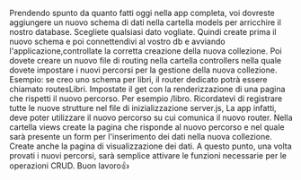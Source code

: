 Prendendo spunto da quanto fatti oggi nella app completa, voi dovreste aggiungere un nuovo schema di dati nella cartella models per arricchire il nostro database. Scegliete qualsiasi dato vogliate.
Quindi create prima il nuovo schema e poi connettendivi al vostro db e avviando l'applicazione,controllate la corretta creazione della nuova collezione. Poi dovete creare un nuovo file di routing nella cartella controllers nella quale dovete impostare i nuovi percorsi per la gestione della nuova collezione. Esempio: se creo uno schema per libri, il router dedicato potrà essere chiamato routesLibri. Impostate il get con la renderizzazione di una pagina che rispetti il nuovo percorso. Per esempio /libro. Ricordatevi di registrare tutte le nuove strutture nel file di inizializzazione server.js, La app infatti, deve poter utilizzare il nuovo percorso su cui comunica il nuovo router. Nella cartella views create la pagina che risponde al nuovo percorso e nel quale sarà presente un form per l'inserimento dei dati nella nuova collezione. Create anche la pagina di visualizzazione dei dati. A questo punto, una volta provati i nuovi percorsi, sarà semplice attivare le funzioni necessarie per le operazioni CRUD. Buon lavoro:+1: